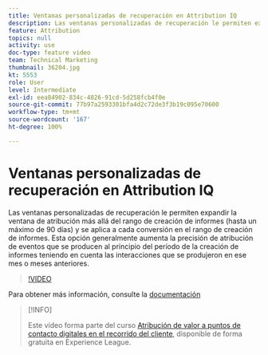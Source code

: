 ```yaml
---
title: Ventanas personalizadas de recuperación en Attribution IQ
description: Las ventanas personalizadas de recuperación le permiten expandir la ventana de atribución más allá del rango de creación de informes (hasta un máximo de 90 días) y se aplica a cada conversión en el rango de creación de informes. Esta opción generalmente aumenta la precisión de atribución de eventos que se producen al principio del período de la creación de informes teniendo en cuenta las interacciones que se produjeron en ese mes o meses anteriores.
feature: Attribution
topics: null
activity: use
doc-type: feature video
team: Technical Marketing
thumbnail: 36204.jpg
kt: 5553
role: User
level: Intermediate
exl-id: eea84902-834c-4826-91cd-5d258fcb4f0e
source-git-commit: 77b97a2593301bfa4d2c72de3f3b19c095e70600
workflow-type: tm+mt
source-wordcount: '167'
ht-degree: 100%

---
```


# Ventanas personalizadas de recuperación en Attribution IQ

Las ventanas personalizadas de recuperación le permiten expandir la ventana de atribución más allá del rango de creación de informes (hasta un máximo de 90 días) y se aplica a cada conversión en el rango de creación de informes. Esta opción generalmente aumenta la precisión de atribución de eventos que se producen al principio del período de la creación de informes teniendo en cuenta las interacciones que se produjeron en ese mes o meses anteriores.

>[!VIDEO](https://video.tv.adobe.com/v/36204/?quality=12&learn=on)

Para obtener más información, consulte la [documentación](https://experienceleague.adobe.com/docs/analytics/analyze/analysis-workspace/attribution/models.html?lang=es#lookback-windows)

>[!INFO]
>
> Este vídeo forma parte del curso [Atribución de valor a puntos de contacto digitales en el recorrido del cliente](https://experienceleague.adobe.com/?recommended=Analytics-U-1-2020.2&amp;lang=es), disponible de forma gratuita en Experience League.
